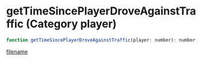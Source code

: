 # getTimeSincePlayerDroveAgainstTraffic (Category player)

```js
function getTimeSincePlayerDroveAgainstTraffic(player: number): number
```

[filename](getTimeSincePlayerDroveAgainstTraffic_m.md ':include')